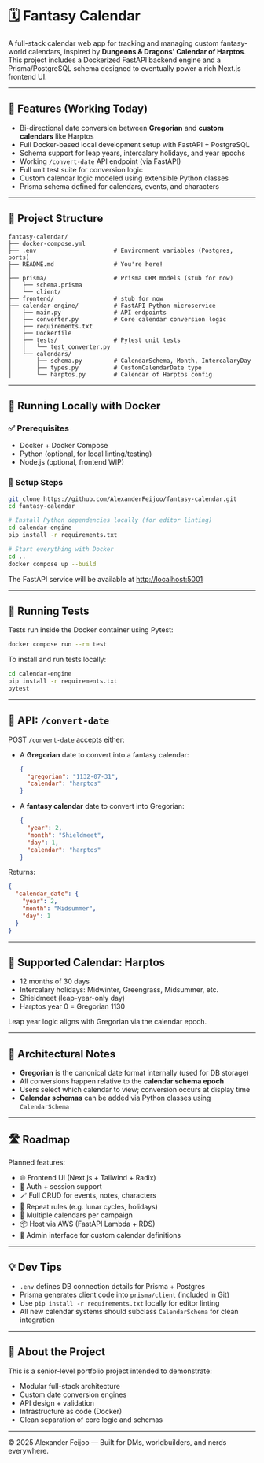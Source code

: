 # 🗓️ Fantasy Calendar

A full-stack calendar web app for tracking and managing custom fantasy-world calendars, inspired by **Dungeons & Dragons' Calendar of Harptos**. This project includes a Dockerized FastAPI backend engine and a Prisma/PostgreSQL schema designed to eventually power a rich Next.js frontend UI.

---

## 🚀 Features (Working Today)

- Bi-directional date conversion between **Gregorian** and **custom calendars** like Harptos
- Full Docker-based local development setup with FastAPI + PostgreSQL
- Schema support for leap years, intercalary holidays, and year epochs
- Working `/convert-date` API endpoint (via FastAPI)
- Full unit test suite for conversion logic
- Custom calendar logic modeled using extensible Python classes
- Prisma schema defined for calendars, events, and characters

---

## 📁 Project Structure

```
fantasy-calendar/
├── docker-compose.yml
├── .env                      # Environment variables (Postgres, ports)
├── README.md                 # You're here!
│
├── prisma/                   # Prisma ORM models (stub for now)
│   ├── schema.prisma
│   └── client/
├── frontend/                 # stub for now
├── calendar-engine/          # FastAPI Python microservice
│   ├── main.py               # API endpoints
│   ├── converter.py          # Core calendar conversion logic
│   ├── requirements.txt
│   ├── Dockerfile
│   ├── tests/                # Pytest unit tests
│   │   └── test_converter.py
│   └── calendars/
│       ├── schema.py         # CalendarSchema, Month, IntercalaryDay
│       ├── types.py          # CustomCalendarDate type
│       └── harptos.py        # Calendar of Harptos config
```

---

## 🐳 Running Locally with Docker

### ✅ Prerequisites

- Docker + Docker Compose
- Python (optional, for local linting/testing)
- Node.js (optional, frontend WIP)

### 🔧 Setup Steps

```bash
git clone https://github.com/AlexanderFeijoo/fantasy-calendar.git
cd fantasy-calendar

# Install Python dependencies locally (for editor linting)
cd calendar-engine
pip install -r requirements.txt

# Start everything with Docker
cd ..
docker compose up --build
```

The FastAPI service will be available at [http://localhost:5001](http://localhost:5001)

---

## 🧪 Running Tests

Tests run inside the Docker container using Pytest:

```bash
docker compose run --rm test
```

To install and run tests locally:

```bash
cd calendar-engine
pip install -r requirements.txt
pytest
```

---

## 🧠 API: `/convert-date`

POST `/convert-date` accepts either:

- A **Gregorian** date to convert into a fantasy calendar:
  ```json
  {
    "gregorian": "1132-07-31",
    "calendar": "harptos"
  }
  ```

- A **fantasy calendar** date to convert into Gregorian:
  ```json
  {
    "year": 2,
    "month": "Shieldmeet",
    "day": 1,
    "calendar": "harptos"
  }
  ```

Returns:
```json
{
  "calendar_date": {
    "year": 2,
    "month": "Midsummer",
    "day": 1
  }
}
```

---

## 📅 Supported Calendar: Harptos

- 12 months of 30 days
- Intercalary holidays: Midwinter, Greengrass, Midsummer, etc.
- Shieldmeet (leap-year-only day)
- Harptos year 0 = Gregorian 1130

Leap year logic aligns with Gregorian via the calendar epoch.

---

## 🧱 Architectural Notes

- **Gregorian** is the canonical date format internally (used for DB storage)
- All conversions happen relative to the **calendar schema epoch**
- Users select which calendar to view; conversion occurs at display time
- **Calendar schemas** can be added via Python classes using `CalendarSchema`

---

## 🛣️ Roadmap

Planned features:

- 🌐 Frontend UI (Next.js + Tailwind + Radix)
- 👤 Auth + session support
- 🪄 Full CRUD for events, notes, characters
- 🔁 Repeat rules (e.g. lunar cycles, holidays)
- 🌙 Multiple calendars per campaign
- 📦 Host via AWS (FastAPI Lambda + RDS)
- 📖 Admin interface for custom calendar definitions

---

## 💡 Dev Tips

- `.env` defines DB connection details for Prisma + Postgres
- Prisma generates client code into `prisma/client` (included in Git)
- Use `pip install -r requirements.txt` locally for editor linting
- All new calendar systems should subclass `CalendarSchema` for clean integration

---

## 🧙 About the Project

This is a senior-level portfolio project intended to demonstrate:

- Modular full-stack architecture
- Custom date conversion engines
- API design + validation
- Infrastructure as code (Docker)
- Clean separation of core logic and schemas

---

© 2025 Alexander Feijoo — Built for DMs, worldbuilders, and nerds everywhere.
